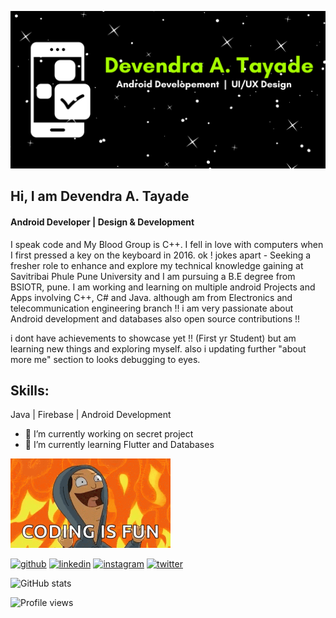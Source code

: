 
![Android Developer | Design & Development](https://github.com/devtayade/devtayade/blob/main/Purple%20and%20Pink%20Organic%20and%20Handcrafted%20Welcome%20Message%20Elementary%20Back%20to%20School%20Banner.png)
## Hi, I am Devendra A. Tayade
#### Android Developer | Design & Development

I speak code and My Blood Group is C++. I fell in love with computers when I first pressed a key on the keyboard in 2016.
ok ! jokes apart - Seeking a fresher role to enhance and explore my technical knowledge gaining at Savitribai Phule Pune University 
and I am pursuing a B.E degree from BSIOTR, pune.
I am working and learning on multiple android Projects and Apps involving C++, C# and Java.
although am from Electronics and telecommunication engineering branch !!
i am very passionate about Android development and databases also open source contributions !!

i dont have achievements to showcase yet !! (First yr Student) but am learning new things and exploring myself.
also i updating further "about more me" section to looks debugging to eyes.


## Skills:

Java | Firebase | Android Development 

- 🔭 I’m currently working on  secret project  
- 🌱 I’m currently learning Flutter and Databases 

<img src="https://github.com/devtayade/devtayade/blob/main/codegif.gif" width="256" />

[<img src='https://cdn.jsdelivr.net/npm/simple-icons@3.0.1/icons/github.svg' alt='github' height='40'>](https://github.com/devtayade) 
[<img src='https://cdn.jsdelivr.net/npm/simple-icons@3.0.1/icons/linkedin.svg' alt='linkedin' height='40'>](https://www.linkedin.com/in/devendra-tayade-752833204/) 
[<img src='https://cdn.jsdelivr.net/npm/simple-icons@3.0.1/icons/instagram.svg' alt='instagram' height='40'>](https://www.instagram.com/devtayade_/)
[<img src='https://cdn.jsdelivr.net/npm/simple-icons@3.0.1/icons/twitter.svg' alt='twitter' height='40'>](https://twitter.com/TayadeDev)  

![GitHub stats](https://github-readme-stats.vercel.app/api?username=devtayade&show_icons=true)  

![Profile views](https://gpvc.arturio.dev/devtayade)  
